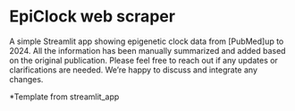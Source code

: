 # EpiClock web scraper

A simple Streamlit app showing epigenetic clock data from [PubMed]up to 2024. All the information has been manually summarized and added based on the original publication. Please feel free to reach out if any updates or clarifications are needed. We’re happy to discuss and integrate any changes.

*Template from streamlit_app
